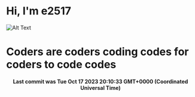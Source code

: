 # Hi, I'm e2517

![Alt Text](https://github.com/E2517/e2517/blob/master/images/background.gif)

# Coders are coders coding codes for coders to code codes

<h4 align="center">Last commit was Tue Oct 17 2023 20:10:33 GMT+0000 (Coordinated Universal Time)</h4>
